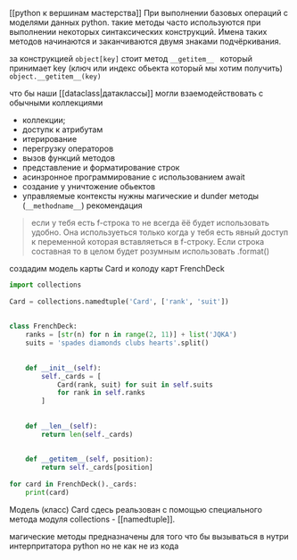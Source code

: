 [[python  к вершинам мастерства]]
При выполнении базовых операций c моделями данных python. такие методы часто используются при выполнении некоторых синтаксических конструкций. Имена таких методов начинаются и заканчиваются двумя знаками подчёркивания.

за конструкцией `object[key]` стоит метод `__getitem__ ` который принимает key (ключ или индекс обьекта который мы хотим получить) `object.__getitem__(key)`

что бы наши [[dataclass|датаклассы]] могли взаемодействовать с обычными коллекциями 
- коллекции;
- доступк к атрибутам
- итерирование
- перегрузку операторов
- вызов функций методов
- представление и форматирование строк
- асинзронное программирование с использованием await
- создание у уничтожение обьектов
- управляемые контексты
нужны магические и dunder методы (`__methodname__`)
рекомендация
> если у тебя есть f-строка то не всегда ёё будет использовать удобно. Она используеться только когда у тебя есть явный доступ к переменной которая вставляеться в f-строку. Если строка составная то в целом будет розумным использовать .format()

создадим модель карты Card и колоду карт FrenchDeck
```python
import collections  
  
Card = collections.namedtuple('Card', ['rank', 'suit'])  
  
  
class FrenchDeck:  
    ranks = [str(n) for n in range(2, 11)] + list('JQKA')  
    suits = 'spades diamonds clubs hearts'.split()  
  
  
    def __init__(self):  
        self._cards = [  
            Card(rank, suit) for suit in self.suits  
            for rank in self.ranks  
        ]  
  
  
    def __len__(self):  
        return len(self._cards)  
  
  
    def __getitem__(self, position):  
        return self._cards[position]  
  
for card in FrenchDeck()._cards:  
    print(card)
```
Модель (класс) Card сдесь реальзован с помощью специального метода модуля collections - [[namedtuple]].

магические методы предназначены для того что бы вызываться в нутри интерпритатора python но не как не из кода